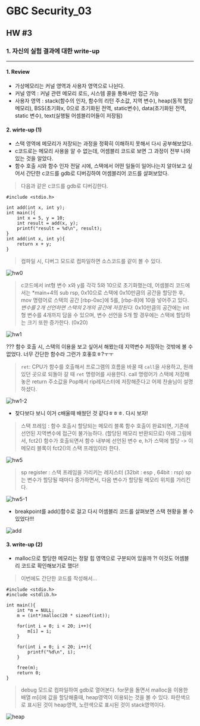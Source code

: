 # GBC Security_03

## HW #3

### 1. 자신의 실험 결과에 대한 write-up
---
#### 1. Review

* 가상메모리는 커널 영역과 사용자 영역으로 나뉜다.
* 커널 영역 : 커널 관련 메모리 로드, 시스템 콜을 통해서만 접근 가능
* 사용자 영역 : stack(함수의 인자, 함수의 리턴 주소값, 지역 변수), heap(동적 할당 메모리), BSS(초기화x, 0으로 초기화된 전역, static변수), data(초기화된 전역, static 변수), text(실행될 어셈블리어들이 저장됨)

#### 2. wirte-up (1)
* 스택 영역에 메모리가 저장되는 과정을 정확히 이해하지 못해서 다시 공부해보았다.  
* c코드로는 메모리 사용을 알 수 없는데, 어셈블리 코드로 보면 그 과정이 전부 나와있는 것을 알았다. 
* 함수 호출 시와 함수 인자 전달 시에, 스택에서 어떤 일들이 일어나는지 알아보고 싶어서 간단한 c코드를 gdb로 디버깅하여 어셈블리어 코드를 살펴보았다.

> 다음과 같은 c코드를 gdb로 디버깅한다.


```{.c}
#include <stdio.h>

int add(int x, int y);
int main(){
    int x = 5, y = 10;
    int result = add(x, y);
    printf("result = %d\n", result);
}
int add(int x, int y){
    return x + y;
}
```
> 컴파일 시, 디버그 모드로 컴파일하면 소스코드를 같이 볼 수 있다.

![hw0](https://user-images.githubusercontent.com/47182864/61030788-22f24e00-a3f9-11e9-893c-39468370e0c9.png)

> c코드에서 int형 변수 x와 y를 각각 5와 10으로 초기화했는데, 어셈블리 코드에서는 *main+4의 sub rsp, 0x10으로 스택에 0x10만큼의 공간을 할당한 후, mov 명령어로 스택의 공간 [rbp-0xc]에 5를, [rbp-8]에 10을 넣어주고 있다. _변수를 2개 선언하면 스택의 2개의 공간에 저장된다._
0x10만큼의 공간에는 int형 변수를 4개까지 담을 수 있으며, 변수 선언을 5개 할 경우에는 스택에 할당하는 크기 또한 증가한다. (0x20)

![hw1](https://user-images.githubusercontent.com/47182864/61030790-238ae480-a3f9-11e9-8f07-b34bab8359a4.png)


??? 함수 호출 시, 스택의 이용을 보고 싶어서 해봤는데 지역변수 저장하는 것밖에 볼 수 없었다. 너무 간단한 함수라 그런가 호홓호ㅎ?ㅜㅜ

> `ret`: CPU가 함수를 호출해서 프로그램의 흐름을 바꿀 때 `call`을 사용하고, 원래 있던 곳으로 되돌아 갈 때 `ret` 명령어를 사용한다. call 명령어가 스택에 저장해놓은 return 주소값을 Pop해서 rip레지스터에 저장해준다고 어제 찬솔님이 설명하셨다.

![hw1-2](https://user-images.githubusercontent.com/47182864/61031122-d4917f00-a3f9-11e9-9f35-121dcf0798d3.png)

* 찾다보다 보니 이거 c배울때 배웠던 것 같다ㅎㅎㅎ. 다시 보자!

> 스택 프레임 : 함수 호출시 할당되는 메모리 블록
> 함수 호출이 완료되면, 기존에 선언된 지역변수에 접근이 불가능하다. (할당된 메모리 반환되므로)
> 아래 그림에서, fct2() 함수가 호출되면서 함수 내부에 선언된 변수 e, h가 스택에 할당 -> 이 메모리 블록이 fct2()의 스택 프레임이라 한다.

![hw5](https://user-images.githubusercontent.com/47182864/61034071-88493d80-a3ff-11e9-9fe1-295ec58af534.png)

> sp register : 스택 프레임을 가리키는 레지스터 (32bit : esp , 64bit : rsp)
> sp는 변수가 할당될 때마다 증가하면서, 다음 변수가 할당될 메모리 위치를 가리킨다.


![hw5-1](https://user-images.githubusercontent.com/47182864/61034067-87b0a700-a3ff-11e9-8bf2-809101316307.png)

* breakpoint를 add()함수로 걸고 다시 어셈블리 코드를 살펴보면 스택 현황을 볼 수 있었다!!!

 ![add](https://user-images.githubusercontent.com/47182864/61036160-7ff30180-a403-11e9-975c-163ea1088c86.png)

#### 3. write-up (2)
* malloc으로 할당한 메모리는 정말 힙 영역으로 구분되어 있을까 ?! 이것도 어셈블리 코드로 확인해보기로 했다!  

> 이번에도 간단한 코드를 작성해서...

```{.c}
#include <stdio.h>
#include <stdlib.h>
 
int main(){
    int *m = NULL;
    m = (int*)malloc(20 * sizeof(int));
 
    for(int i = 0; i < 20; i++){
        m[i] = i;
    }
 
    for(int i = 0; i < 20; i++){
        printf("%d\n", i);
    }
 
    free(m);
    return 0;
}
```
> debug 모드로 컴파일하여 gdb로 열어본다. for문을 돌면서 malloc을 이용한 배열 m[i]에 값을 할당해줄때, heap영역이 이용되는 것을 볼 수 있다. 파란색으로 표시된 것이 heap영역, 노란색으로 표시된 것이 stack영역이다.

![heap](https://user-images.githubusercontent.com/47182864/61032802-1b34a880-a3fd-11e9-9727-35e75fa48181.png)
